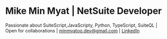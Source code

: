 # Mike Min Myat | NetSuite Developer
Passionate about SuiteScript,JavaScripty, Python, TypeScript, SuiteQL | Open for collaborations | minmyatoo.dev@gmail.com | [LinkedIn](https://www.linkedin.com/in/minmyatoo/)
